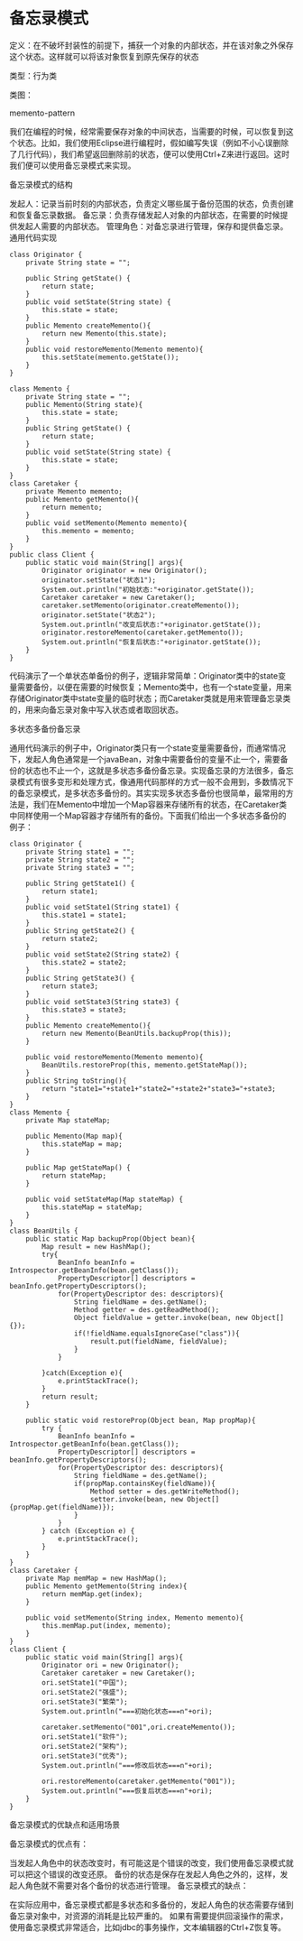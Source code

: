 # 备忘录模式

定义：在不破坏封装性的前提下，捕获一个对象的内部状态，并在该对象之外保存这个状态。这样就可以将该对象恢复到原先保存的状态

类型：行为类

类图：

memento-pattern

我们在编程的时候，经常需要保存对象的中间状态，当需要的时候，可以恢复到这个状态。比如，我们使用Eclipse进行编程时，假如编写失误（例如不小心误删除了几行代码），我们希望返回删除前的状态，便可以使用Ctrl+Z来进行返回。这时我们便可以使用备忘录模式来实现。

备忘录模式的结构

发起人：记录当前时刻的内部状态，负责定义哪些属于备份范围的状态，负责创建和恢复备忘录数据。
备忘录：负责存储发起人对象的内部状态，在需要的时候提供发起人需要的内部状态。
管理角色：对备忘录进行管理，保存和提供备忘录。
通用代码实现

    class Originator {
        private String state = "";

        public String getState() {
            return state;
        }
        public void setState(String state) {
            this.state = state;
        }
        public Memento createMemento(){
            return new Memento(this.state);
        }
        public void restoreMemento(Memento memento){
            this.setState(memento.getState());
        }
    }

    class Memento {
        private String state = "";
        public Memento(String state){
            this.state = state;
        }
        public String getState() {
            return state;
        }
        public void setState(String state) {
            this.state = state;
        }
    }
    class Caretaker {
        private Memento memento;
        public Memento getMemento(){
            return memento;
        }
        public void setMemento(Memento memento){
            this.memento = memento;
        }
    }
    public class Client {
        public static void main(String[] args){
            Originator originator = new Originator();
            originator.setState("状态1");
            System.out.println("初始状态:"+originator.getState());
            Caretaker caretaker = new Caretaker();
            caretaker.setMemento(originator.createMemento());
            originator.setState("状态2");
            System.out.println("改变后状态:"+originator.getState());
            originator.restoreMemento(caretaker.getMemento());
            System.out.println("恢复后状态:"+originator.getState());
        }
    }
代码演示了一个单状态单备份的例子，逻辑非常简单：Originator类中的state变量需要备份，以便在需要的时候恢复；Memento类中，也有一个state变量，用来存储Originator类中state变量的临时状态；而Caretaker类就是用来管理备忘录类的，用来向备忘录对象中写入状态或者取回状态。

多状态多备份备忘录

通用代码演示的例子中，Originator类只有一个state变量需要备份，而通常情况下，发起人角色通常是一个javaBean，对象中需要备份的变量不止一个，需要备份的状态也不止一个，这就是多状态多备份备忘录。实现备忘录的方法很多，备忘录模式有很多变形和处理方式，像通用代码那样的方式一般不会用到，多数情况下的备忘录模式，是多状态多备份的。其实实现多状态多备份也很简单，最常用的方法是，我们在Memento中增加一个Map容器来存储所有的状态，在Caretaker类中同样使用一个Map容器才存储所有的备份。下面我们给出一个多状态多备份的例子：

    class Originator {
        private String state1 = "";
        private String state2 = "";
        private String state3 = "";

        public String getState1() {
            return state1;
        }
        public void setState1(String state1) {
            this.state1 = state1;
        }
        public String getState2() {
            return state2;
        }
        public void setState2(String state2) {
            this.state2 = state2;
        }
        public String getState3() {
            return state3;
        }
        public void setState3(String state3) {
            this.state3 = state3;
        }
        public Memento createMemento(){
            return new Memento(BeanUtils.backupProp(this));
        }

        public void restoreMemento(Memento memento){
            BeanUtils.restoreProp(this, memento.getStateMap());
        }
        public String toString(){
            return "state1="+state1+"state2="+state2+"state3="+state3;
        }
    }
    class Memento {
        private Map stateMap;

        public Memento(Map map){
            this.stateMap = map;
        }

        public Map getStateMap() {
            return stateMap;
        }

        public void setStateMap(Map stateMap) {
            this.stateMap = stateMap;
        }
    }
    class BeanUtils {
        public static Map backupProp(Object bean){
            Map result = new HashMap();
            try{
                BeanInfo beanInfo = Introspector.getBeanInfo(bean.getClass());
                PropertyDescriptor[] descriptors = beanInfo.getPropertyDescriptors();
                for(PropertyDescriptor des: descriptors){
                    String fieldName = des.getName();
                    Method getter = des.getReadMethod();
                    Object fieldValue = getter.invoke(bean, new Object[]{});
                    if(!fieldName.equalsIgnoreCase("class")){
                        result.put(fieldName, fieldValue);
                    }
                }

            }catch(Exception e){
                e.printStackTrace();
            }
            return result;
        }

        public static void restoreProp(Object bean, Map propMap){
            try {
                BeanInfo beanInfo = Introspector.getBeanInfo(bean.getClass());
                PropertyDescriptor[] descriptors = beanInfo.getPropertyDescriptors();
                for(PropertyDescriptor des: descriptors){
                    String fieldName = des.getName();
                    if(propMap.containsKey(fieldName)){
                        Method setter = des.getWriteMethod();
                        setter.invoke(bean, new Object[]{propMap.get(fieldName)});
                    }
                }
            } catch (Exception e) {
                e.printStackTrace();
            }
        }
    }
    class Caretaker {
        private Map memMap = new HashMap();
        public Memento getMemento(String index){
            return memMap.get(index);
        }

        public void setMemento(String index, Memento memento){
            this.memMap.put(index, memento);
        }
    }
    class Client {
        public static void main(String[] args){
            Originator ori = new Originator();
            Caretaker caretaker = new Caretaker();
            ori.setState1("中国");
            ori.setState2("强盛");
            ori.setState3("繁荣");
            System.out.println("===初始化状态===n"+ori);

            caretaker.setMemento("001",ori.createMemento());
            ori.setState1("软件");
            ori.setState2("架构");
            ori.setState3("优秀");
            System.out.println("===修改后状态===n"+ori);

            ori.restoreMemento(caretaker.getMemento("001"));
            System.out.println("===恢复后状态===n"+ori);
        }
    }
备忘录模式的优缺点和适用场景

备忘录模式的优点有：

当发起人角色中的状态改变时，有可能这是个错误的改变，我们使用备忘录模式就可以把这个错误的改变还原。
备份的状态是保存在发起人角色之外的，这样，发起人角色就不需要对各个备份的状态进行管理。
备忘录模式的缺点：

在实际应用中，备忘录模式都是多状态和多备份的，发起人角色的状态需要存储到备忘录对象中，对资源的消耗是比较严重的。
如果有需要提供回滚操作的需求，使用备忘录模式非常适合，比如jdbc的事务操作，文本编辑器的Ctrl+Z恢复等。